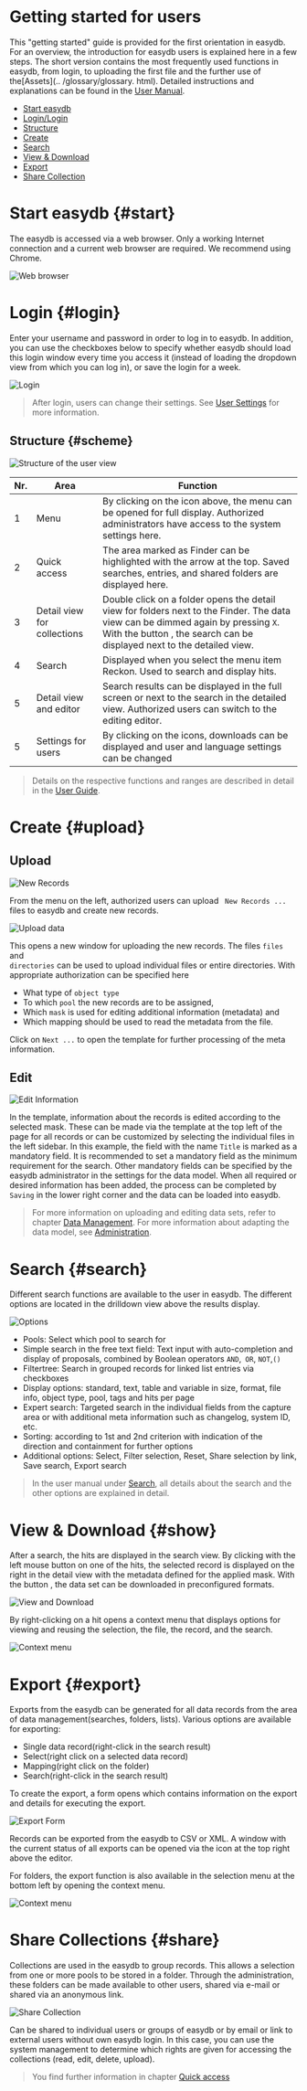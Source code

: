 # Getting started for users

This "getting started" guide is provided for the first orientation in easydb. For an overview, the introduction for easydb users is explained here in a few steps. The short version contains the most frequently used functions in easydb, from login, to uploading the first file and the further use of the[Assets](.. /glossary/glossary. html). Detailed instructions and explanations can be found in the [User Manual](.../webfrontend/webfrontend.html).


* [Start easydb](#start)
* [Login/Login](#login)
* [Structure](#scheme)
* [Create](#upload)
* [Search](#search)
* [View & Download](#show)
* [Export](#export)
* [Share Collection](#share)
 

#  Start easydb {#start}

The easydb is accessed via a web browser. Only a working Internet connection and a current web browser are required. We recommend using Chrome.

![Web browser](browser_ihre_easydb.png)

#  Login {#login}

Enter your username and password in order to log in to easydb. In addition, you can use the checkboxes below to specify whether easydb should load this login window every time you access it (instead of loading the dropdown view from which you can log in), or save the login for a week.

![Login](login.png)

> After login, users can change their settings. See [User Settings](../webfrontend/userprefs/userprefs/userprefs.html) for more information.

## Structure {#scheme}

![Structure of the user view](benutzerbereich.png)

|Nr.|Area|Function|
|---|---|---|
|1|Menu|By clicking on the icon above, the menu can be opened for full display. Authorized administrators have access to the system settings here.|
|2|Quick access|The area marked as Finder can be highlighted with the arrow at the top. Saved searches, entries, and shared folders are displayed here.|
|3|Detail view for collections|Double click on a folder opens the detail view for folders next to the Finder. The data view can be dimmed again by pressing <code class="button">X</code>. With the button <i class = "fa fa-columns" aria-hidden = "true"> </i>, the search can be displayed next to the detailed view.|
|4|Search|Displayed when you select the menu item Reckon. Used to search and display hits. |
|5|Detail view and editor | Search results can be displayed in the full screen or next to the search in the detailed view. Authorized users can switch to the editing editor.|
|5|Settings for users|By clicking on the icons, downloads can be displayed and user and language settings can be changed|


> Details on the respective functions and ranges are described in detail in the [User Guide](../webfrontend/webfrontend.html).

# Create {#upload}

## Upload

![New Records](neu.png)

From the menu on the left, authorized users can upload <code class="button"> New Records ... </code> files to easydb and create new records.

![Upload data](neue_daten.png)

This opens a new window for uploading the new records. The files <code class="button">files</code> and <code class="button"> directories</code> can be used to upload individual files or entire directories. With appropriate authorization can be specified here

* What type of `object type`
* To which `pool` the new records are to be assigned,
* Which `mask` is used for editing additional information (metadata) and
* Which mapping should be used to read the metadata from the file.

Click on <code class="button">Next ...</code> to open the template for further processing of the meta information.

## Edit

![Edit Information](neue_daten_edit.png)

In the template, information about the records is edited according to the selected mask. These can be made via the template at the top left of the page for all records or can be customized by selecting the individual files in the left sidebar. In this example, the field with the name `Title` is marked as a mandatory field. It is recommended to set a mandatory field as the minimum requirement for the search. Other mandatory fields can be specified by the easydb administrator in the settings for the data model. When all required or desired information has been added, the process can be completed by <code class="button">Saving</code> in the lower right corner and the data can be loaded into easydb.

> For more information on uploading and editing data sets, refer to chapter [Data Management](../webfrontend/datamanagement/new_objects/new_objects.html). For more information about adapting the data model, see [Administration](../webfrontend/administration/datamodel/datamodel.html).

#  Search {#search}

Different search functions are available to the user in easydb. The different options are located in the drilldown view above the results display.

![Options](search.png)

* Pools: Select which pool to search for
* Simple search in the free text field: Text input with auto-completion and display of proposals, combined by Boolean operators `AND`,` OR`, `NOT`,`() `
* Filtertree: Search in grouped records for linked list entries via checkboxes
* Display options: standard, text, table and variable in size, format, file info, object type, pool, tags and hits per page
* Expert search: Targeted search in the individual fields from the capture area or with additional meta information such as changelog, system ID, etc.
* Sorting: according to 1st and 2nd criterion with indication of the direction and containment for further options
* Additional options: Select, Filter selection, Reset, Share selection by link, Save search, Export search

> In the user manual under [Search](../webfrontend/datamanagement/search/search.html), all details about the search and the other options are explained in detail.

# View & Download {#show}

After a search, the hits are displayed in the search view. By clicking with the left mouse button on one of the hits, the selected record is displayed on the right in the detail view with the metadata defined for the applied mask. With the button <i class = "fa fa-download"> </i>, the data set can be downloaded in preconfigured formats.

![View and Download](download.png)

By right-clicking on a hit opens a context menu that displays options for viewing and reusing the selection, the file, the record, and the search.

![Context menu](show_context.png)

#  Export {#export}

Exports from the easydb can be generated for all data records from the area of ​​data management(searches, folders, lists). Various options are available for exporting:

* Single data record(right-click in the search result)
* Select(right click on a selected data record)
* Mapping(right click on the folder)
* Search(right-click in the search result)

To create the export, a form opens which contains information on the export and details for executing the export.

![Export Form](exportmaske.png)

Records can be exported from the easydb to CSV or XML. A window with the current status of all exports can be opened via the <i class = "fa fa-download"> </i> icon at the top right above the editor.

For folders, the export function is also available in the selection menu at the bottom left by opening the context menu.

![Context menu](mappenmenu.png)

#  Share Collections {#share}

Collections are used in the easydb to group records. This allows a selection from one or more pools to be stored in a folder. Through the administration, these folders can be made available to other users, shared via e-mail or shared via an anonymous link.

![Share Collection](share_collection.png)

Can be shared to individual users or groups of easydb or by email or link to external users without own easydb login. In this case, you can use the system management to determine which rights are given for accessing the collections (read, edit, delete, upload).

> You find further information in chapter [Quick access](../webfrontend/datamanagement/search/quickaccess/quickaccess.html)